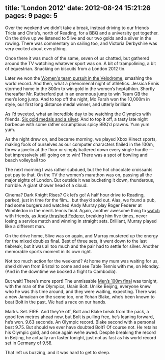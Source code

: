 title: 'London 2012'
date: 2012-08-24 15:21:26
pages: 9
page: 5
---

Over the weekend we didn’t take a break, instead driving to our friends Tricia and Chris’s, north of Reading, for a BBQ and a university get together. On the drive up we listened to 5live and our two golds and a silver in the rowing. There was commentary on sailing too, and Victoria Derbyshire was very excited about everything.

Once there it was much of the same, seven of us chatted, but gathered around the TV watching whatever sport was on. A bit of trampolining, a bit of equestrian. Snacking on biscuits from a London 2012 tin.

Later we won the [Women's team pursuit in the Velodrome](http://london2012.bbc.co.uk/cycling-track/event/women-team-pursuit/phase=ctw402100/index.html), smashing the world record. And then, what a phenomenal night of athletics. Jessica Ennis stormed home in the 800m to win gold in the women’s heptathlon. Shortly thereafter Mr. Rutherford put in an enormous jump to win Team GB the men’s long jump. And to top off the night, Mo Farah won the 10,000m in style, our first long distance medal winner, and utterly brilliant.

As [I’d tweeted](https://twitter.com/fofr/status/231855295373131777), what an incredible day to be watching the Olympics with friends. [Six gold medals and a silver](http://www.bbc.co.uk/sport/0/olympics/19131859). And to top it off, a tasty late night barbecue with some rather scrumptious spicy BBQ’d prawns. Yum yum yum.

As the night drew on, and became morning, we played Xbox Kinect sports, making fools of ourselves as our computer characters flailed in the 100m, threw a javelin at the floor or simply battered down every single hurdle — but impressively still going on to win! There was a spot of bowling and beach volleyball too

The next morning I was rather subdued, but the hot chocolate croissants put pay to that. On the TV the women’s marathon was on, passing all the major sights of London. But outside it was bucketing it down, thunderous, horrible. A giant shower head of a cloud.

Cinema? Dark Knight Rises? Ok let’s go! A half hour drive to Reading, parked, just in time for the film… but they’d sold out. Alas, we found a pub, had some burgers and watched Andy Murray play Roger Federer at Wimbledon in the men’s tennis final. Again, another awesome thing to [watch](http://www.bbc.co.uk/sport/olympics/2012/live-video/p00w314t) with friends, as [Andy thrashed Federer](http://www.bbc.co.uk/sport/0/olympics/19136775), breaking him five times, never losing a service match and winning in straight sets. Brilliant, Murray played like a different man.

On the drive home, 5live was on again, and Murray mustered up the energy for the mixed doubles final. Best of three sets, it went down to the last tiebreak, but it was all too much and the pair had to settle for silver. Another memorable sports moment in its own right.

Not too much action for the weekend? At home my mum was waiting for us, she’d driven from Bristol to come and see Table Tennis with me, on Monday. (And in the downtime we booked a flight to Cambodia).

But wait! There’s more sport! The unmissable [Men’s 100m final](http://www.bbc.co.uk/sport/0/olympics/18907995) was tonight, with the man of the Olympics, Usain Bolt. Unlike Beijing, everyone knew who he was this time around, and they were waiting, expecting. There was a new Jamaican on the scene too, one Yohan Blake, who’s been known to beat Bolt in the past. We had a race on our hands.

Marks. Set. FIRE. And they’re off, Bolt and Blake break from the pack, a good few metres ahead now, but Bolt is pulling free, he’s leaning forward, he’s won. 9.63 seconds. An Olympic record. Blake second with a personal best 9.75\. But should we ever have doubted Bolt? Of course not. He retains his Olympic gold, and once again we’re awed. Despite breaking the record in Beijing, he actually ran faster tonight, just not as fast as his world record set in Germany of 9.58.

That left us buzzing, and it was hard to get to sleep.

